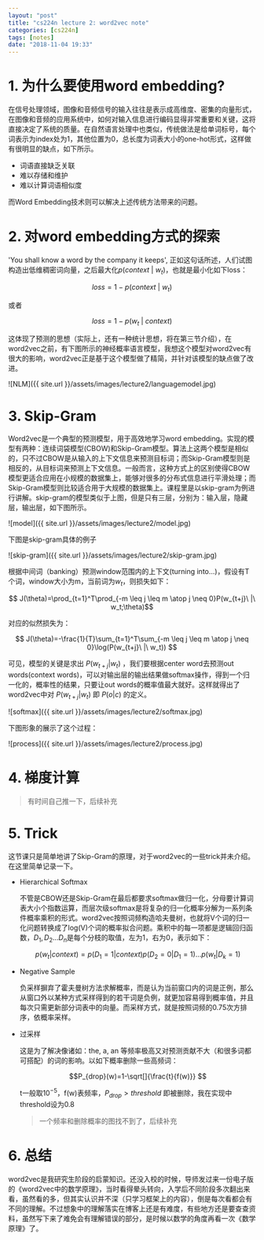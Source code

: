 ```yaml
---
layout: "post"
title: "cs224n lecture 2: word2vec note"
categories: [cs224n]
tags: [notes]
date: "2018-11-04 19:33"
---
```

# 1. 为什么要使用word embedding?
在信号处理领域，图像和音频信号的输入往往是表示成高维度、密集的向量形式，在图像和音频的应用系统中，如何对输入信息进行编码显得非常重要和关键，这将直接决定了系统的质量。在自然语言处理中也类似，传统做法是给单词标号，每个词表示为index处为1，其他位置为0，总长度为词表大小的one-hot形式，这样做有很明显的缺点，如下所示。
* 词语直接缺乏关联
* 难以存储和维护
* 难以计算词语相似度

而Word Embedding技术则可以解决上述传统方法带来的问题。

# 2. 对word embedding方式的探索
'You shall know a word by the company it keeps', 正如这句话所述，人们试图构造出低维稠密词向量，之后最大化$p(context\ |\ w_t)$，也就是最小化如下loss：

$$loss = 1 - p(context\ |\ w_t)$$

或者

$$loss = 1 - p(w_t\ |\ context)$$

这体现了预测的思想（实际上，还有一种统计思想，将在第三节介绍），在word2vec之前，有下图所示的神经概率语言模型，我想这个模型对word2vec有很大的影响，word2vec正是基于这个模型做了精简，并针对该模型的缺点做了改进。

![NLM]({{ site.url }}/assets/images/lecture2/languagemodel.jpg)

# 3. Skip-Gram
Word2vec是一个典型的预测模型，用于高效地学习word embedding。实现的模型有两种：连续词袋模型(CBOW)和Skip-Gram模型。算法上这两个模型是相似的，只不过CBOW是从输入的上下文信息来预测目标词；而Skip-Gram模型则是相反的，从目标词来预测上下文信息。一般而言，这种方式上的区别使得CBOW模型更适合应用在小规模的数据集上，能够对很多的分布式信息进行平滑处理；而Skip-Gram模型则比较适合用于大规模的数据集上。课程里是以skip-gram为例进行讲解。skip-gram的模型类似于上图，但是只有三层，分别为：输入层，隐藏层，输出层，如下图所示。

![model]({{ site.url }}/assets/images/lecture2/model.jpg)

下图是skip-gram具体的例子

![skip-gram]({{ site.url }}/assets/images/lecture2/skip-gram.jpg)

根据中间词（banking）预测window范围内的上下文(turning into...)，假设有T个词，window大小为m，当前词为$w_t$，则损失如下：

$$ J(\theta)=\prod_{t=1}^T\prod_{-m \leq j \leq m \atop j \neq 0}P(w_{t+j}\ |\ w_t;\theta)$$

对应的似然损失为：

$$ J(\theta)=-\frac{1}{T}\sum_{t=1}^T\sum_{-m \leq j \leq m \atop j \neq 0}\log(P(w_{t+j}\ |\ w_t)) $$

可见，模型的关键是求出 $P(w_{t+j}|w_t)$ ，我们要根据center word去预测out words(context words)，可以对输出层的输出结果做softmax操作，得到一个归一化的，概率性的结果，只要让out words的概率值最大就好。这样就得出了word2vec中对 $P(w_{t+j}|w_t)$  即 $P(o|c)$ 的定义。

![softmax]({{ site.url }}/assets/images/lecture2/softmax.jpg)

下图形象的展示了这个过程：

![process]({{ site.url }}/assets/images/lecture2/process.jpg)

# 4. 梯度计算
> 有时间自己推一下，后续补充

# 5. Trick
这节课只是简单地讲了Skip-Gram的原理，对于word2vec的一些trick并未介绍。在这里简单记录一下。
* Hierarchical Softmax

  不管是CBOW还是Skip-Gram在最后都要求softmax做归一化，分母要计算词表大小个指数运算，而层次级softmax是将复杂的归一化概率分解为一系列条件概率乘积的形式。word2vec按照词频构造哈夫曼树，也就将V个词的归一化问题转换成了log(V)个词的概率拟合问题。乘积中的每一项都是逻辑回归函数，$D_1,D_2\ldots D_n$是每个分枝的取值，左为1，右为0，表示如下：

  $$p(w_t|context)=p(D_1=1|context)p(D_2=0|D_1=1)\ldots p(w_t|D_k=1)$$

* Negative Sample

  负采样摒弃了霍夫曼树方法求解概率，而是认为当前窗口内的词是正例，那么从窗口外以某种方式采样得到的若干词是负例，就更加容易得到概率值，并且每次只需更新部分词表中的向量。而采样方式，就是按照词频的0.75次方排序，依概率采样。

* 过采样

  这是为了解决像诸如：the, a, an 等频率极高又对预测贡献不大（和很多词都可搭配）的词的影响。以如下概率删除一些高频词：

  $$P_{drop}(w)=1-\sqrt[]{\frac{t}{f(w)}} $$

  t一般取$10^{-5}$，f(w)表频率，$P_{drop} > threshold$ 即被删除，我在实现中 threshold设为0.8

  > 一个频率和删除概率的图找不到了，后续补充

# 6. 总结
word2vec是我研究生阶段的启蒙知识。还没入校的时候，导师发过来一份电子版的《word2vec中的数学原理》，当时看得晕头转向，入学后不同阶段多次翻出来看，虽然看的多，但其实认识并不深（只学习框架上的内容），倒是每次看都会有不同的理解。不过想象中的理解落实在博客上还是有难度，有些地方还是要查查资料，虽然写下来了难免会有理解错误的部分，是时候以数学的角度再看一次《数学原理》了。
